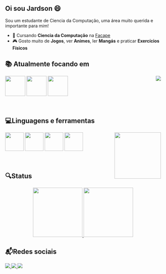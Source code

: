 <h2>Oi sou Jardson 😄</h2> 
<p>
  
Sou um estudante de Ciencia da Computação, uma área muito querida e importante para mim!
- 📓 Cursando **Ciencia da Computação** na [Facape](http://www.facape.br)
- 🎮 Gosto muito de **Jogos**, ver **Animes**, ler **Mangás** e praticar **Exercícios Físicos**
</p>

 



<div display='inline'>
  <h2>📚 Atualmente focando em</h2>
  <img width='65' height='65' src="https://cdn.jsdelivr.net/gh/devicons/devicon@latest/icons/html5/html5-original.svg" /> 
  <img width='65' height='65' src="https://cdn.jsdelivr.net/gh/devicons/devicon@latest/icons/css3/css3-original.svg" /> 
  <img width='65' height='65' src="https://cdn.jsdelivr.net/gh/devicons/devicon@latest/icons/javascript/javascript-original.svg" />
  <img align='right'src="https://media.tenor.com/xhjAqRrbQHwAAAAi/artorias-dark-souls.gif"/> 
</div>
<br/>
<br/>
<div>
  <h2>💻Linguagens e ferramentas</h2> 
  <img width='60' height='60' src="https://cdn.jsdelivr.net/gh/devicons/devicon@latest/icons/c/c-original.svg" />
  <img width='60' height='60' src="https://cdn.jsdelivr.net/gh/devicons/devicon@latest/icons/cplusplus/cplusplus-original.svg" />
  <img width='60' height='60' src="https://cdn.jsdelivr.net/gh/devicons/devicon@latest/icons/python/python-original.svg" />
  <img width='60' height='60' src="https://cdn.jsdelivr.net/gh/devicons/devicon@latest/icons/java/java-plain.svg" />
  <img align='right' width='150' height='150' src="https://media.tenor.com/jP0qr_Ha7_MAAAAi/darksouls-knight.gif" />
</div>
<br/>
<br/>
<h2>🔍Status</h2>
<div align='center'>
    <a href="https://github.com/JardsonMD">
      <img height='160' src="https://github-readme-stats.vercel.app/api/top-langs/?username=JardsonMD&layout=compact&langs_count=7&theme=apprentice"/>
      <img height='160' src="https://github-readme-stats.vercel.app/api?username=JardsonMD&show_icons=true&theme=apprentice&include_all_commits=true&count_private=true"/>
    <a/>
</div>
<div>
  <h2>📬Redes sociais</h2>
  <a href="mailto:jardsonmartins937@gmail.com">
    <img src="https://img.shields.io/badge/Gmail-D14836?style=for-the-badge&logo=gmail&logoColor=white"/>
  </a>
  <a href="https://www.linkedin.com/in/jardson-martins-damasceno-11176a190/">
    <img src="https://img.shields.io/badge/linkedin-%230077B5.svg?style=for-the-badge&logo=linkedin&logoColor=white"/>
  </a>
  <a href="https://www.instagram.com/jardsonmd/">
    <img src="https://img.shields.io/badge/Instagram-%23E4405F.svg?style=for-the-badge&logo=Instagram&logoColor=white"/>
  </a>
</div>
   
